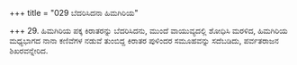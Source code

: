 +++
title = "029 ಬೆದರಿಸಿದನಾ ಹಿಮಗಿರಿಯ"

+++
29. ಹಿಮಗಿರಿಯ ಪಕ್ಕ ಕಿರಾತರನ್ನು ಬೆದರಿಸಿದನು, ಮುಂದೆ ವಾಯುವ್ಯದಲ್ಲಿ ಶೋಧಿಸಿ ಮರಳಿದ, ಹಿಮಗಿರಿಯ ಮಧ್ಯಭಾಗದ  ನಾನಾ ಕಣಿವೆಗಳ ನಡುವೆ ತುಂಬಿದ್ದ ಕಿರಾತರ ಪುಳಿಂದರ ಸಮೂಹವನ್ನು ಸದೆಬಡಿದು, ಪರ್ವತರಾಜನ ಶಿಖರವನ್ನೇರಿದ.